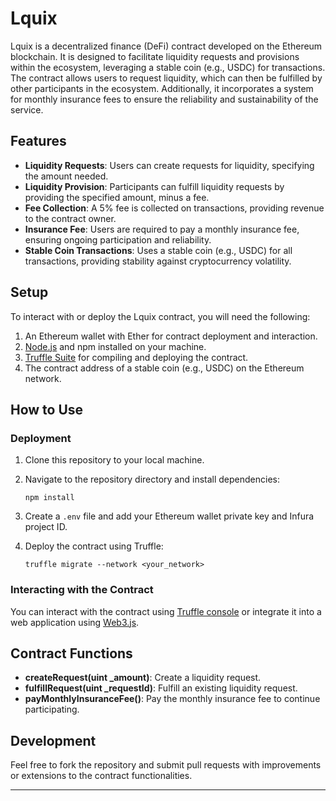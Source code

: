 # Lquix

Lquix is a decentralized finance (DeFi) contract developed on the Ethereum blockchain. It is designed to facilitate liquidity requests and provisions within the ecosystem, leveraging a stable coin (e.g., USDC) for transactions. The contract allows users to request liquidity, which can then be fulfilled by other participants in the ecosystem. Additionally, it incorporates a system for monthly insurance fees to ensure the reliability and sustainability of the service.

## Features

- **Liquidity Requests**: Users can create requests for liquidity, specifying the amount needed.
- **Liquidity Provision**: Participants can fulfill liquidity requests by providing the specified amount, minus a fee.
- **Fee Collection**: A 5% fee is collected on transactions, providing revenue to the contract owner.
- **Insurance Fee**: Users are required to pay a monthly insurance fee, ensuring ongoing participation and reliability.
- **Stable Coin Transactions**: Uses a stable coin (e.g., USDC) for all transactions, providing stability against cryptocurrency volatility.

## Setup

To interact with or deploy the Lquix contract, you will need the following:

1. An Ethereum wallet with Ether for contract deployment and interaction.
2. [Node.js](https://nodejs.org/) and npm installed on your machine.
3. [Truffle Suite](https://www.trufflesuite.com/) for compiling and deploying the contract.
4. The contract address of a stable coin (e.g., USDC) on the Ethereum network.

## How to Use

### Deployment

1. Clone this repository to your local machine.
2. Navigate to the repository directory and install dependencies:

   ```
   npm install
   ```

3. Create a `.env` file and add your Ethereum wallet private key and Infura project ID.
4. Deploy the contract using Truffle:

   ```
   truffle migrate --network <your_network>
   ```

### Interacting with the Contract

You can interact with the contract using [Truffle console](https://www.trufflesuite.com/docs/truffle/getting-started/using-the-console) or integrate it into a web application using [Web3.js](https://web3js.readthedocs.io/).

## Contract Functions

- **createRequest(uint _amount)**: Create a liquidity request.
- **fulfillRequest(uint _requestId)**: Fulfill an existing liquidity request.
- **payMonthlyInsuranceFee()**: Pay the monthly insurance fee to continue participating.

## Development

Feel free to fork the repository and submit pull requests with improvements or extensions to the contract functionalities.



---

